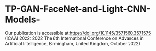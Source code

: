 # TP-GAN-FaceNet-and-Light-CNN-Models-
Our publication is accessible at:https://doi.org/10.1145/3571560.3571575 (ICAAI 2022: 2022 The 6th International Conference on Advances in Artificial Intelligence, Birmingham, United Kingdom, October 2022)
